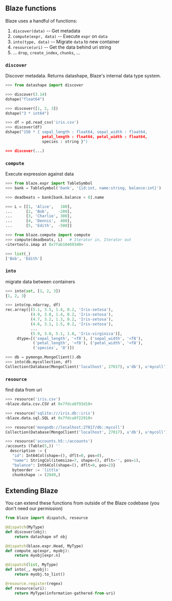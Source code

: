 ## Blaze functions

Blaze uses a handful of functions:

1.  `discover(data)` -- Get metadata
2.  `compute(expr, data)` -- Execute `expr` on `data`
3.  `into(type, data)` -- Migrate `data` to new container
4.  `resource(uri)` -- Get the data behind uri string
5.  ... `drop`, `create_index`, `chunks`, ...


### `discover`

Discover metadata.  Returns datashape, Blaze's internal data type system.

```python
>>> from datashape import discover

>>> discover(3.14)
dshape("float64")

>>> discover([1, 2, 3])
dshape("3 * int64")

>>> df = pd.read_csv('iris.csv')
>>> discover(df)
dshape("150 * { sepal_length : float64, sepal_width : float64,
                petal_length : float64, petal_width : float64,
                species : string }")

>>> discover(...)
```


### `compute`

Execute expression against data

```python
>>> from blaze.expr import TableSymbol
>>> bank = TableSymbol('bank', '{id:int, name:string, balance:int}')

>>> deadbeats = bank[bank.balance < 0].name

>>> L = [[1, 'Alice',   100],
...      [2, 'Bob',    -200],
...      [3, 'Charlie', 300],
...      [4, 'Dennis',  400],
...      [5, 'Edith',  -500]]

>>> from blaze.compute import compute
>>> compute(deadbeats, L)   # Iterator in, Iterator out
<itertools.imap at 0x7fab104693d0>

>>> list(_)
['Bob', 'Edith']
```


### `into`

migrate data between containers

```python
>>> into(set, [1, 2, 3])
{1, 2, 3}

>>> into(np.ndarray, df)
rec.array([(5.1, 3.5, 1.4, 0.2, 'Iris-setosa'),
           (4.9, 3.0, 1.4, 0.2, 'Iris-setosa'),
           (4.7, 3.2, 1.3, 0.2, 'Iris-setosa'),
           (4.6, 3.1, 1.5, 0.2, 'Iris-setosa'),
           ...
           (5.9, 3.0, 5.1, 1.8, 'Iris-virginica')],
     dtype=[('sepal_length', '<f8'), ('sepal_width', '<f8'),
            ('petal_length', '<f8'), ('petal_width', '<f8'),
            ('species', 'O')])

>>> db = pymongo.MongoClient().db
>>> into(db.mycollection, df)
Collection(Database(MongoClient('localhost', 27017), u'db'), u'mycoll')
```


### `resource`

find data from uri

```python
>>> resource('iris.csv')
<blaze.data.csv.CSV at 0x7fdca8f93d10>

>>> resource('sqlite:///iris.db::iris')
<blaze.data.sql.SQL at 0x7fdca8f22910>

>>> resource('mongodb://localhost:27017/db::mycoll')
Collection(Database(MongoClient('localhost', 27017), u'db'), u'mycoll')

>>> resource('accounts.h5::/accounts')
/accounts (Table(5,)) ''
  description := {
   "id": Int64Col(shape=(), dflt=0, pos=0),
   "name": StringCol(itemsize=7, shape=(), dflt='', pos=1),
   "balance": Int64Col(shape=(), dflt=0, pos=2)}
   byteorder := 'little'
   chunkshape := (2849,)
```


## Extending Blaze

You can extend these functions from outside of the Blaze codebase
(you don't need our permission)

```python
from blaze import dispatch, resource

@dispatch(MyType)
def discover(obj):
    return datashape of obj

@dispatch(blaze.expr.Head, MyType)
def compute_up(expr, myobj):
    return myobj[expr.n]

@dispatch(list, MyType)
def into(_, myobj):
    return myobj.to_list()

@resource.register(regex)
def resource(uri):
    return MyType(information-gathered-from-uri)
```

